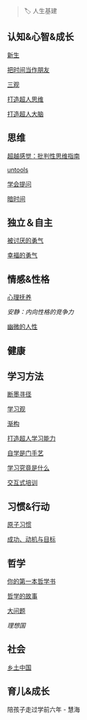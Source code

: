 > 🏷️ 人生基建


## 认知&心智&成长

[新生](https://b.xinshengdaxue.com/index.html)

[把时间当作朋友](https://lixiaolai.com/#/befriending-time/?id=%e6%8a%8a%e6%97%b6%e9%97%b4%e5%bd%93%e4%bd%9c%e6%9c%8b%e5%8f%8b)

[三观](https://www.notion.so/1d3d9fc2972d4083a21546dfd9f6fe62)

[打造超人思维](https://github.com/xdite/mind-hack/tree/master)

[打造超人大脑](https://github.com/xdite/memory-hack)

## 思维

[超越感觉：批判性思维指南](https://book.douban.com/subject/4903266/)

[untools](https://untools.co/)

[学会提问](https://book.douban.com/subject/20428922/)

[暗时间](https://book.douban.com/subject/6709809/)

## 独立＆自主

[被讨厌的勇气](https://book.douban.com/subject/26369699/)

[幸福的勇气](https://book.douban.com/subject/27039296/)

## 情感&性格

[心理抚养](https://book.douban.com/subject/35478853/)

*安静：内向性格的竞争力*

[幽微的人性](https://book.douban.com/subject/33374389/)

## 健康

## 学习方法

[断墨寻径](https://www.notion.so/8a31a0a850e54d8a853aea712dc6efbf)

[学习观](https://www.notion.so/b1b2c6babfd642cd8787226959a32c52)

[渐构](https://www.notion.so/e56a59d340b449dd8ae8b849e67eaf85)

[打造超人学习能力](https://github.com/xdite/learn-hack)

[自学是门手艺](https://lixiaolai.com/#/the-craft-of-selfteaching/)

[学习究竟是什么](https://book.douban.com/subject/35082292/)

[交互式培训](https://book.douban.com/subject/34465120/)

## 习惯&行动

[原子习惯](https://book.douban.com/subject/34326931/)

[成功、动机与目标](https://book.douban.com/subject/22994632/)

## 哲学

[你的第一本哲学书](https://weread.qq.com/web/reader/f21325505ddb4ef21929410)

[哲学的故事](https://book.douban.com/subject/14439405/)

[大问题](https://book.douban.com/subject/1071227/)

*理想国*

## 社会

[乡土中国](https://book.douban.com/subject/1795079/)

## 育儿&成长

陪孩子走过学前六年 - 慧海
